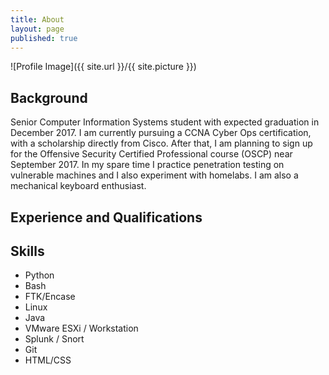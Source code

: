 ```yaml
---
title: About
layout: page
published: true
---
```

![Profile Image]({{ site.url }}/{{ site.picture }})

## Background

<p>Senior Computer Information Systems student with expected graduation in December 2017.  I am currently pursuing a CCNA Cyber Ops certification, with a scholarship directly from Cisco.  After that, I am planning to sign up for the Offensive Security Certified Professional course (OSCP) near September 2017.  In my spare time I practice penetration testing on vulnerable machines and I also experiment with homelabs.  I am also a mechanical keyboard enthusiast.</p>


## Experience and Qualifications

<h2>Skills</h2>

<ul class="skill-list">
	<li>Python</li>
  	<li>Bash</li>
	<li>FTK/Encase</li>
	<li>Linux</li>
	<li>Java</li>
	<li>VMware ESXi / Workstation</li>
	<li>Splunk / Snort</li>
	<li>Git</li>
	<li>HTML/CSS</li>
</ul>

